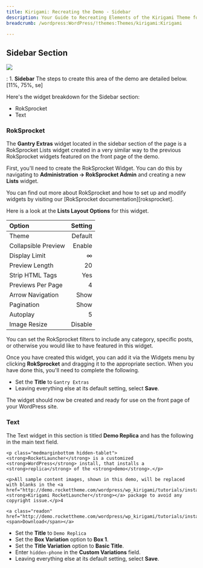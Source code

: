```yaml
---
title: Kirigami: Recreating the Demo - Sidebar
description: Your Guide to Recreating Elements of the Kirigami Theme for WordPress
breadcrumb: /wordpress:WordPress/!themes:Themes/kirigami:Kirigami

---
```


Sidebar Section
-----
![][demo27]

:   1. **Sidebar** The steps to create this area of the demo are detailed below. [11%, 75%, se]

Here's the widget breakdown for the Sidebar section:

* RokSprocket
* Text

### RokSprocket
The **Gantry Extras** widget located in the sidebar section of the page is a RokSprocket Lists widget created in a very similar way to the previous RokSprocket widgets featured on the front page of the demo.

First, you'll need to create the RokSprocket Widget. You can do this by navigating to **Administration -> RokSprocket Admin** and creating a new **Lists** widget. 

You can find out more about RokSprocket and how to set up and modify widgets by visiting our [RokSprocket documentation][roksprocket].

Here is a look at the **Lists Layout Options** for this widget.

| Option              | Setting |  
| :------------------ | ------: |  
| Theme               | Default |  
| Collapsible Preview |  Enable |  
| Display Limit       |       ∞ |  
| Preview Length      |      20 |  
| Strip HTML Tags     |     Yes |  
| Previews Per Page   |       4 |  
| Arrow Navigation    |    Show |  
| Pagination          |    Show |  
| Autoplay            |       5 |  
| Image Resize        | Disable |  

You can set the RokSprocket filters to include any category, specific posts, or otherwise you would like to have featured in this widget.

Once you have created this widget, you can add it via the Widgets menu by clicking **RokSprocket** and dragging it to the appropriate section. When you have done this, you'll need to complete the following.

* Set the **Title** to `Gantry Extras`
* Leaving everything else at its default setting, select **Save**.

The widget should now be created and ready for use on the front page of your WordPress site.

### Text
The Text widget in this section is titled **Demo Replica** and has the following in the main text field.

~~~
<p class="medmarginbottom hidden-tablet"><strong>RocketLauncher</strong> is a customized <strong>WordPress</strong> install, that installs a <strong>replica</strong> of the <strong>demo</strong>.</p>

<p>All sample content images, shown in this demo, will be replaced with blanks in the <a href="http://demo.rockettheme.com/wordpress/wp_kirigami/tutorials/installation/"><strong>Kirigami RocketLauncher</strong></a> package to avoid any copyright issue.</p>4

<a class="readon" href="http://demo.rockettheme.com/wordpress/wp_kirigami/tutorials/installation/"><span>Download</span></a>
~~~

* Set the **Title** to `Demo Replica`
* Set the **Box Variation** option to **Box 1**.
* Set the **Title Variation** option to **Basic Title**.
* Enter `hidden-phone` in the **Custom Variations** field.
* Leaving everything else at its default setting, select **Save**.

[demo27]: assets/wp_kirigami_demo_5.jpeg